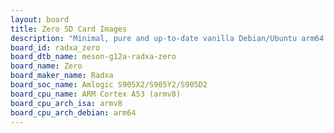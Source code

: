```yaml
---
layout: board
title: Zero SD Card Images
description: "Minimal, pure and up-to-date vanilla Debian/Ubuntu arm64 SD card images for Zero by Radxa, SoC: Amlogic S905X2/S905Y2/S905D2, CPU ISA: armv8"
board_id: radxa_zero
board_dtb_name: meson-g12a-radxa-zero
board_name: Zero
board_maker_name: Radxa
board_soc_name: Amlogic S905X2/S905Y2/S905D2
board_cpu_name: ARM Cortex A53 (armv8)
board_cpu_arch_isa: armv8
board_cpu_arch_debian: arm64
---
```

